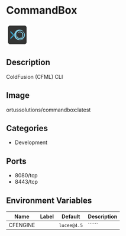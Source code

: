 # CommandBox

![Logo](images/CommandBox.png)

## Description
ColdFusion (CFML) CLI

## Image
ortussolutions/commandbox:latest

## Categories
- Development

## Ports
- 8080/tcp
- 8443/tcp

## Environment Variables
| Name | Label | Default | Description |
|------|-------|---------|-------------|
| CFENGINE |  | ```lucee@4.5``` | `````` |

